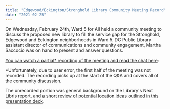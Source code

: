 ```yaml
---
title: "Edgewood/Eckington/Stronghold Library Community Meeting Record"
date: "2021-02-25"
---
```


On Wednesday, February 24th, Ward 5 for All held a community meeting to discuss the proposed new library to fill the service gap for the Stronghold, Edgewood and Eckington neighborhoods in Ward 5. DC Public Library assistant director of communications and community engagement, Martha Saccocio was on hand to present and answer questions.

[You can watch a partial\* recording of the meeting and read the chat here](https://us02web.zoom.us/rec/play/d4f-yhEUnmjT2ktcnI8WNQuM6T8dEXEB0FIcNeaf2KwwvfeNtWdae86cAtLCh12Kp2xgCDtrQy3qq64a.dhwS9bXlJS2pyLq9?autoplay=true&startTime=1614211479000):  
  
\*Unfortunately, due to user error, the first half of the meeting was not recorded. The recording picks up at the start of the Q&A and covers all of the community discussion.  
  
The unrecorded portion was general background on the Library's Next Libris report, and [a short review of potential location ideas outlined in this presentation deck](https://docs.google.com/presentation/d/1ZfwlxCTw_IkMz5A3CCoMO41Dgzplg3RhQBC_p6S_KeY/edit#slide=id.p).
